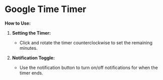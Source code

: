 # Google Time Timer

**How to Use:**

1. **Setting the Timer:**

   - Click and rotate the timer counterclockwise to set the remaining minutes.

2. **Notification Toggle:**

   - Use the notification button to turn on/off notifications for when the timer ends.
